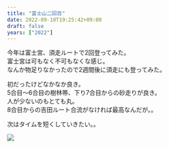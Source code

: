 ```yaml
---
title: "富士山二回目"
date: 2022-09-10T19:25:42+09:00
draft: false 
years: ["2022"]
---
```

今年は富士宮、須走ルートで2回登ってみた。  
富士宮は可もなく不可もなくな感じ。  
なんか物足りなかったので2週間後に須走にも登ってみた。  

初だったけどなかなか良き。  
5合目〜6合目の樹林帯、下り7合目からの砂走りが良き。  
人が少ないのもとても丸。    
8合目からの吉田ルート合流がなければ最高なんだが。。  

次はタイムを短くしていきたい。。   

![](/images/20220910/20220910_070220.jpg)

